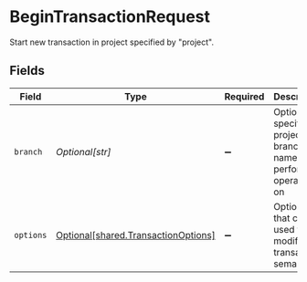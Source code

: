 # BeginTransactionRequest

Start new transaction in project specified by "project".


## Fields

| Field                                                                                | Type                                                                                 | Required                                                                             | Description                                                                          |
| ------------------------------------------------------------------------------------ | ------------------------------------------------------------------------------------ | ------------------------------------------------------------------------------------ | ------------------------------------------------------------------------------------ |
| `branch`                                                                             | *Optional[str]*                                                                      | :heavy_minus_sign:                                                                   | Optionally specify a project branch name to perform operation on                     |
| `options`                                                                            | [Optional[shared.TransactionOptions]](undefined/models/shared/transactionoptions.md) | :heavy_minus_sign:                                                                   | Options that can be used to modify the transaction semantics.                        |